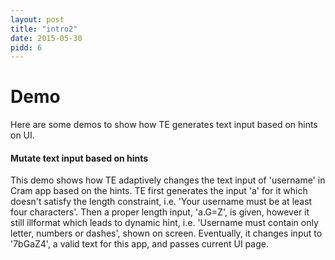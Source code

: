 ```yaml
---
layout: post
title: "intro2"
date: 2015-05-30
pidd: 6
---
```

# Demo
Here are some demos to show how TE generates text input based on hints on UI. 
#### Mutate text input based on hints
   This demo shows how TE adaptively changes the text input of 'username' in Cram app based on the hints. TE first generates the input 'a' for it which doesn't satisfy the length constraint, i.e. 'Your username must be at least four characters'. Then a proper length input, 'a.G=Z', is given, however it still illformat which leads to dynamic hint, i.e. 'Username must contain only letter, numbers or dashes', shown on screen. Eventually, it changes input to '7bGaZ4', a valid text for this app, and passes current UI page.  